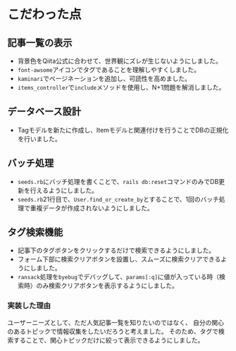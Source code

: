 # こだわった点
## 記事一覧の表示
* 背景色をQiita公式に合わせて、世界観にズレが生じないようにしました。
* `font-awsome`アイコンでタグであることを理解しやすくしました。
* `kaminari`でページネーションを追加し、可読性を高めました。
* `items_controller`で`include`メソッドを使用し、N+1問題を解消しました。
## データベース設計
* Tagモデルを新たに作成し、Itemモデルと関連付けを行うことでDBの正規化を行いました。
## バッチ処理
* `seeds.rb`にバッチ処理を書くことで、`rails db:reset`コマンドのみでDB更新を行えるようにしました。
* `seeds.rb`21行目で、`User.find_or_create_by`とすることで、1回のバッチ処理で重複データが作成されないようにしました。
## タグ検索機能
* 記事下のタグボタンをクリックするだけで検索できるようにしました。
* フォーム下部に検索クリアボタンを設置し、スムーズに検索クリアできるようにしました。
* `ransack`処理を`byebug`でデバッグして、`params[:q]`に値が入っている時（検索時）のみ検索クリアボタンを表示するようにしました。
### 実装した理由
ユーザーニーズとして、ただ人気記事一覧を知りたいのではなく、
自分の関心のあるトピックで情報収集をしたいだろうと考えました。
そのため、タグで検索することで、関心トピックだけに絞って表示できるようにしました。
